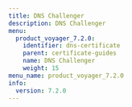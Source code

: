 ```yaml
---
title: DNS Challenger
description: DNS Challenger
menu:
  product_voyager_7.2.0:
    identifier: dns-certificate
    parent: certificate-guides
    name: DNS Challenger
    weight: 15
menu_name: product_voyager_7.2.0
info:
  version: 7.2.0
---
```


